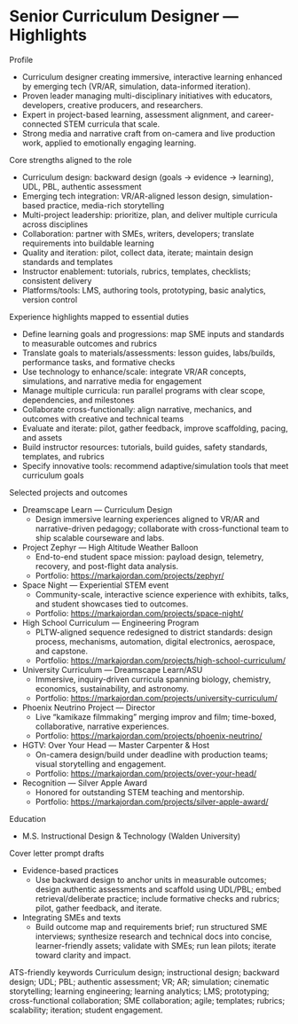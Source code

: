 # Senior Curriculum Designer — Highlights

Profile
- Curriculum designer creating immersive, interactive learning enhanced by emerging tech (VR/AR, simulation, data-informed iteration).
- Proven leader managing multi-disciplinary initiatives with educators, developers, creative producers, and researchers.
- Expert in project-based learning, assessment alignment, and career-connected STEM curricula that scale.
- Strong media and narrative craft from on-camera and live production work, applied to emotionally engaging learning.

Core strengths aligned to the role
- Curriculum design: backward design (goals → evidence → learning), UDL, PBL, authentic assessment
- Emerging tech integration: VR/AR-aligned lesson design, simulation-based practice, media-rich storytelling
- Multi-project leadership: prioritize, plan, and deliver multiple curricula across disciplines
- Collaboration: partner with SMEs, writers, developers; translate requirements into buildable learning
- Quality and iteration: pilot, collect data, iterate; maintain design standards and templates
- Instructor enablement: tutorials, rubrics, templates, checklists; consistent delivery
- Platforms/tools: LMS, authoring tools, prototyping, basic analytics, version control

Experience highlights mapped to essential duties
- Define learning goals and progressions: map SME inputs and standards to measurable outcomes and rubrics
- Translate goals to materials/assessments: lesson guides, labs/builds, performance tasks, and formative checks
- Use technology to enhance/scale: integrate VR/AR concepts, simulations, and narrative media for engagement
- Manage multiple curricula: run parallel programs with clear scope, dependencies, and milestones
- Collaborate cross-functionally: align narrative, mechanics, and outcomes with creative and technical teams
- Evaluate and iterate: pilot, gather feedback, improve scaffolding, pacing, and assets
- Build instructor resources: tutorials, build guides, safety standards, templates, and rubrics
- Specify innovative tools: recommend adaptive/simulation tools that meet curriculum goals

Selected projects and outcomes
- Dreamscape Learn — Curriculum Design
  - Design immersive learning experiences aligned to VR/AR and narrative-driven pedagogy; collaborate with cross-functional team to ship scalable courseware and labs.
- Project Zephyr — High Altitude Weather Balloon
  - End-to-end student space mission: payload design, telemetry, recovery, and post-flight data analysis.
  - Portfolio: https://markajordan.com/projects/zephyr/
- Space Night — Experiential STEM event
  - Community-scale, interactive science experience with exhibits, talks, and student showcases tied to outcomes.
  - Portfolio: https://markajordan.com/projects/space-night/
- High School Curriculum — Engineering Program
  - PLTW-aligned sequence redesigned to district standards: design process, mechanisms, automation, digital electronics, aerospace, and capstone.
  - Portfolio: https://markajordan.com/projects/high-school-curriculum/
- University Curriculum — Dreamscape Learn/ASU
  - Immersive, inquiry-driven curricula spanning biology, chemistry, economics, sustainability, and astronomy.
  - Portfolio: https://markajordan.com/projects/university-curriculum/
- Phoenix Neutrino Project — Director
  - Live “kamikaze filmmaking” merging improv and film; time-boxed, collaborative, narrative experiences.
  - Portfolio: https://markajordan.com/projects/phoenix-neutrino/
- HGTV: Over Your Head — Master Carpenter & Host
  - On-camera design/build under deadline with production teams; visual storytelling and engagement.
  - Portfolio: https://markajordan.com/projects/over-your-head/
- Recognition — Silver Apple Award
  - Honored for outstanding STEM teaching and mentorship.
  - Portfolio: https://markajordan.com/projects/silver-apple-award/

Education
- M.S. Instructional Design & Technology (Walden University)

Cover letter prompt drafts
- Evidence-based practices
  - Use backward design to anchor units in measurable outcomes; design authentic assessments and scaffold using UDL/PBL; embed retrieval/deliberate practice; include formative checks and rubrics; pilot, gather feedback, and iterate.
- Integrating SMEs and texts
  - Build outcome map and requirements brief; run structured SME interviews; synthesize research and technical docs into concise, learner-friendly assets; validate with SMEs; run lean pilots; iterate toward clarity and impact.

ATS-friendly keywords
Curriculum design; instructional design; backward design; UDL; PBL; authentic assessment; VR; AR; simulation; cinematic storytelling; learning engineering; learning analytics; LMS; prototyping; cross-functional collaboration; SME collaboration; agile; templates; rubrics; scalability; iteration; student engagement.
